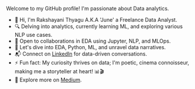 Welcome to my GitHub profile! I'm passionate about Data analytics.

- 👋 Hi, I'm Rakshayani Thyagu A.K.A 'June' a Freelance Data Analyst.
- 🔍 Delving into analytics, currently learning ML, and exploring various NLP use cases.
- 🤝 Open to collaborations in EDA using Jupyter, NLP, and MLOps.
- 💬 Let's dive into EDA, Python, ML, and unravel data narratives.
- 📬 Connect on [LinkedIn](https://www.linkedin.com/in/rakshaaaw8) for data-driven conversations.
- ⚡ Fun fact: My curiosity thrives on data; I'm poetic, cinema connoisseur, making me a storyteller at heart! 📊🎬
- 📝 Explore more on [Medium](https://medium.com/@rakshayanithyagu).
